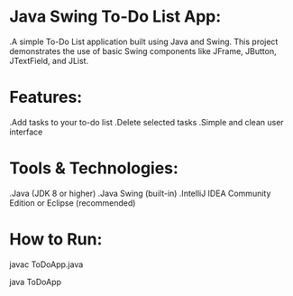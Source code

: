 # Java Swing To-Do List App:
.A simple To-Do List application built using Java and Swing. This project demonstrates the use of basic Swing components like JFrame, JButton, JTextField, and JList.

# Features:
.Add tasks to your to-do list
.Delete selected tasks
.Simple and clean user interface

# Tools & Technologies:
.Java (JDK 8 or higher)
.Java Swing (built-in)
.IntelliJ IDEA Community Edition or Eclipse (recommended)

# How to Run:

javac ToDoApp.java

java ToDoApp


